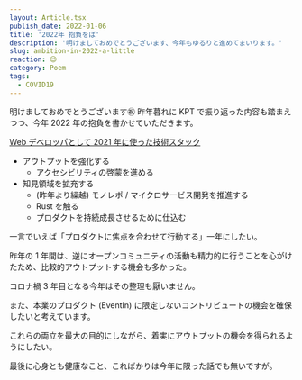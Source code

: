 ```yaml
---
layout: Article.tsx
publish_date: 2022-01-06
title: '2022年 抱負をば'
description: '明けましておめでとうございます、今年もゆるりと進めてまいります。'
slug: ambition-in-2022-a-little
reaction: 😉
category: Poem
tags:
  - COVID19
---
```


明けましておめでとうございます㊗️ 昨年暮れに KPT で振り返った内容も踏まえつつ、今年 2022 年の抱負を書かせていただきます。

[Web デベロッパとして 2021 年に使った技術スタック](https://blog.nekohack.me/posts/my-own-used-technology-in-2021)

- アウトプットを強化する
  - アクセシビリティの啓蒙を進める
- 知見領域を拡充する
  - (昨年より繰越) モノレポ / マイクロサービス開発を推進する
  - Rust を触る
  - プロダクトを持続成長させるために仕込む

一言でいえば「プロダクトに焦点を合わせて行動する」一年にしたい。

昨年の 1 年間は、逆にオープンコミュニティの活動も精力的に行うことを心がけたため、比較的アウトプットする機会も多かった。

コロナ禍 3 年目となる今年はその整理も厭いません。

また、本業のプロダクト (EventIn) に限定しないコントリビュートの機会を確保したいと考えています。

これらの両立を最大の目的にしながら、着実にアウトプットの機会を得られるようにしたい。

最後に心身とも健康なこと、こればかりは今年に限った話でも無いですが。
